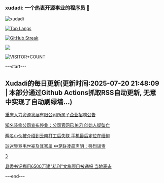 ### xudadi: 一个热衷开源事业的程序员 👋

![xudadi](https://github-readme-stats-git-masterorgs-github-readme-stats-team.vercel.app/api?username=xudadi)

[![Top Langs](https://github-readme-stats.vercel.app/api/top-langs/?username=xudadi)](https://github.com/anuraghazra/github-readme-stats)

[![GitHub Streak](https://streak-stats.demolab.com?user=xudadi&locale=zh_Hans)](https://git.io/streak-stats)

![](https://raw.githubusercontent.com/xudadi/xudadi/main/assets/github-contribution-grid-snake.svg)

![VISITOR+COUNT](https://komarev.com/ghpvc/?username=xudadi&label=VISITOR+COUNT)


---start---

## Xudadi的每日更新(更新时间:2025-07-20 21:48:09 | 本部分通过Github Actions抓取RSS自动更新, 无意中实现了自动刷绿墙...)

[重庆人力资源发展有限公司所属子企业招聘公告](https://www.gongkaoleida.com/article/2519719)

[知名装修公司宣布停业：公司官网已关闭 创始人疑坠亡](https://m.163.com/news/article/K4TO3TEK0514R9P4.html)

[两名小伙被介绍到云南打工后失联 手机最后定位在缅甸](https://m.163.com/news/article/K4TQC1JU053469LG.html)

[球迷辱骂韦世豪及其家属 中足联凌晨声明：强烈谴责](https://m.163.com/news/article/K4TAJ57J0530JPVV.html)

[3](https://m.163.com/touch/news/sub/domestic)

[县委书记挪用6500万建"私利"文旅项目被通报 当地表态](https://m.163.com/news/article/K4TF34OU0530M570.html)

---end---
